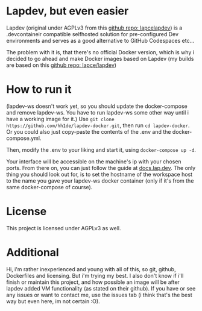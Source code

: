 #  Lapdev, but even easier

  

Lapdev (original under AGPLv3 from this [github repo: lapcelapdev](https://github.com/lapce/lapdev)) is a .devcontaineir compatible selfhosted solution for pre-configured Dev environments and serves as a good alternative to GitHub Codespaces etc...

  

The problem with it is, that there's no official Docker version, which is why i decided to go ahead and make Docker images based on Lapdev (my builds are based on this [github repo: lapce/lapdev](https://github.com/lapce/lapdev))

  
  


#  How to run it

(lapdev-ws doesn't work yet, so you should update the docker-compose and remove lapdev-ws. You have to run lapdev-ws some other way until i have a working image for it.)
  Use `git clone https://github.com/hh1de/lapdev-docker.git`, then run `cd lapdev-docker`.
  Or you could also just copy-paste the contents of the .env and the docker-compose.yml.
  
  Then, modify the .env to your liking and start it, using `docker-compose up -d`.

Your interface will be accessible on the machine's ip with your chosen ports.
From there on, you can just follow the guide at [docs.lap.dev](https://docs.lap.dev/installation/quickstart#cluster-initiation). 
The only thing you should look out for, is to set the hostname of the workspace host to the name you gave your lapdev-ws docker container (only if it's from the same docker-compose of course).
  
  


# License
This project is licensed under AGPLv3 as well.




# Additional

Hi, i'm rather inexperienced and young with all of this, so git, github, Dockerfiles and licensing. But i'm trying my best.
I also don't know if i'll finish or maintain this project, and how possible an image will be after lapdev added VM functionality (as stated on their github).
If you have or see any issues or want to contact me, use the issues tab (i think that's the best way but even here, im not certain :O).
